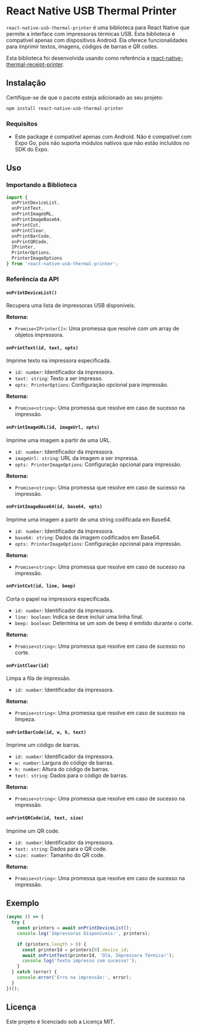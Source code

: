 
# React Native USB Thermal Printer

`react-native-usb-thermal-printer` é uma biblioteca para React Native que permite a interface com impressoras térmicas USB. Esta biblioteca é compatível apenas com dispositivos Android. Ela oferece funcionalidades para imprimir textos, imagens, códigos de barras e QR codes.

Esta biblioteca foi desenvolvida usando como referência a [react-native-thermal-receipt-printer](https://github.com/HeligPfleigh/react-native-thermal-receipt-printer).

## Instalação

Certifique-se de que o pacote esteja adicionado ao seu projeto:

```bash
npm install react-native-usb-thermal-printer
```

### Requisitos

- Este package é compatível apenas com Android. Não é compatível com Expo Go, pois não suporta módulos nativos que não estão incluídos no SDK do Expo.

## Uso

### Importando a Biblioteca

```javascript
import {
  onPrintDeviceList,
  onPrintText,
  onPrintImageURL,
  onPrintImageBase64,
  onPrintCut,
  onPrintClear,
  onPrintBarCode,
  onPrintQRCode,
  IPrinter,
  PrinterOptions,
  PrinterImageOptions
} from 'react-native-usb-thermal-printer';
```

### Referência da API

#### `onPrintDeviceList()`

Recupera uma lista de impressoras USB disponíveis.

**Retorna:**

- `Promise<IPrinter[]>`: Uma promessa que resolve com um array de objetos impressora.

#### `onPrintText(id, text, opts)`

Imprime texto na impressora especificada.

- `id: number`: Identificador da impressora.
- `text: string`: Texto a ser impresso.
- `opts: PrinterOptions`: Configuração opcional para impressão.

**Retorna:**

- `Promise<string>`: Uma promessa que resolve em caso de sucesso na impressão.

#### `onPrintImageURL(id, imageUrl, opts)`

Imprime uma imagem a partir de uma URL.

- `id: number`: Identificador da impressora.
- `imageUrl: string`: URL da imagem a ser impressa.
- `opts: PrinterImageOptions`: Configuração opcional para impressão.

**Retorna:**

- `Promise<string>`: Uma promessa que resolve em caso de sucesso na impressão.

#### `onPrintImageBase64(id, base64, opts)`

Imprime uma imagem a partir de uma string codificada em Base64.

- `id: number`: Identificador da impressora.
- `base64: string`: Dados da imagem codificados em Base64.
- `opts: PrinterImageOptions`: Configuração opcional para impressão.

**Retorna:**

- `Promise<string>`: Uma promessa que resolve em caso de sucesso na impressão.

#### `onPrintCut(id, line, beep)`

Corta o papel na impressora especificada.

- `id: number`: Identificador da impressora.
- `line: boolean`: Indica se deve incluir uma linha final.
- `beep: boolean`: Determina se um som de beep é emitido durante o corte.

**Retorna:**

- `Promise<string>`: Uma promessa que resolve em caso de sucesso no corte.

#### `onPrintClear(id)`

Limpa a fila de impressão.

- `id: number`: Identificador da impressora.

**Retorna:**

- `Promise<string>`: Uma promessa que resolve em caso de sucesso na limpeza.

#### `onPrintBarCode(id, w, h, text)`

Imprime um código de barras.

- `id: number`: Identificador da impressora.
- `w: number`: Largura do código de barras.
- `h: number`: Altura do código de barras.
- `text: string`: Dados para o código de barras.

**Retorna:**

- `Promise<string>`: Uma promessa que resolve em caso de sucesso na impressão.

#### `onPrintQRCode(id, text, size)`

Imprime um QR code.

- `id: number`: Identificador da impressora.
- `text: string`: Dados para o QR code.
- `size: number`: Tamanho do QR code.

**Retorna:**

- `Promise<string>`: Uma promessa que resolve em caso de sucesso na impressão.

## Exemplo

```javascript
(async () => {
  try {
    const printers = await onPrintDeviceList();
    console.log('Impressoras Disponíveis:', printers);

    if (printers.length > 0) {
      const printerId = printers[0].device_id;
      await onPrintText(printerId, 'Olá, Impressora Térmica!');
      console.log('Texto impresso com sucesso!');
    }
  } catch (error) {
    console.error('Erro na impressão:', error);
  }
})();
```

## Licença

Este projeto é licenciado sob a Licença MIT.
